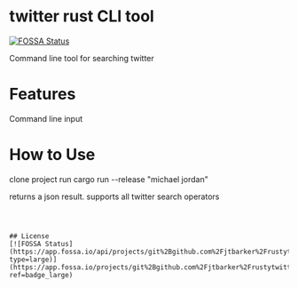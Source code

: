 # twitter rust CLI tool
[![FOSSA Status](https://app.fossa.io/api/projects/git%2Bgithub.com%2Fjtbarker%2Frustytwitter.svg?type=shield)](https://app.fossa.io/projects/git%2Bgithub.com%2Fjtbarker%2Frustytwitter?ref=badge_shield)


Command line tool for searching twitter

# Features
Command line input

# How to Use
clone project
run cargo run --release "michael jordan"

returns a json result.  supports all twitter search operators

```



## License
[![FOSSA Status](https://app.fossa.io/api/projects/git%2Bgithub.com%2Fjtbarker%2Frustytwitter.svg?type=large)](https://app.fossa.io/projects/git%2Bgithub.com%2Fjtbarker%2Frustytwitter?ref=badge_large)